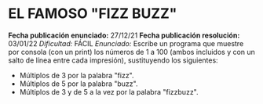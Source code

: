 # EL FAMOSO "FIZZ BUZZ"

**Fecha publicación enunciado:** 27/12/21
**Fecha publicación resolución:** 03/01/22
*Dificultad:* FÁCIL
*Enunciado:* Escribe un programa que muestre por consola (con un print) los números de 1 a 100 (ambos incluidos y con un salto de línea entre cada impresión), sustituyendo los siguientes:

- Múltiplos de 3 por la palabra "fizz".
- Múltiplos de 5 por la palabra "buzz".
- Múltiplos de 3 y de 5 a la vez por la palabra "fizzbuzz".
